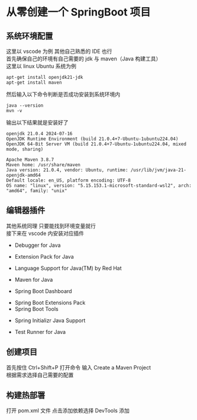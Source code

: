 # 从零创建一个 SpringBoot 项目

## 系统环境配置

这里以 vscode 为例 其他自己熟悉的 IDE 也行  
首先确保自己的环境有自己需要的 jdk 与 maven（Java 构建工具）  
这里以 linux Ubuntu 系统为例

```
apt-get install openjdk21-jdk
apt-get install maven
```

然后输入以下命令判断是否成功安装到系统环境内

```
java --version
mvn -v
```

输出以下结果就是安装好了

```
openjdk 21.0.4 2024-07-16
OpenJDK Runtime Environment (build 21.0.4+7-Ubuntu-1ubuntu224.04)
OpenJDK 64-Bit Server VM (build 21.0.4+7-Ubuntu-1ubuntu224.04, mixed mode, sharing)
```

```
Apache Maven 3.8.7
Maven home: /usr/share/maven
Java version: 21.0.4, vendor: Ubuntu, runtime: /usr/lib/jvm/java-21-openjdk-amd64
Default locale: en_US, platform encoding: UTF-8
OS name: "linux", version: "5.15.153.1-microsoft-standard-wsl2", arch: "amd64", family: "unix"
```

## 编辑器插件

其他系统同理 只要能找到环境变量就行  
接下来在 vscode 内安装对应插件

- Debugger for Java

* Extension Pack for Java

- Language Support for Java(TM) by Red Hat

* Maven for Java

- Spring Boot Dashboard

* Spring Boot Extensions Pack
* Spring Boot Tools

- Spring Initializr Java Support

* Test Runner for Java

## 创建项目

首先按住 Ctrl+Shift+P 打开命令
输入 Create a Maven Project  
根据需求选择自己需要的配置

## 构建热部署

打开 pom.xml 文件 点击添加依赖选择 DevTools 添加

##
